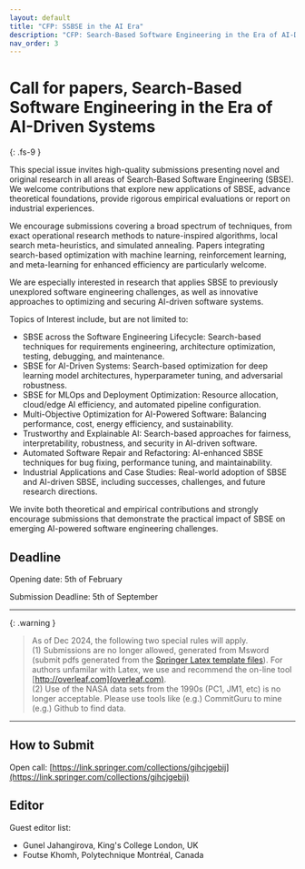 ```yaml
---
layout: default
title: "CFP: SSBSE in the AI Era"
description: "CFP: Search-Based Software Engineering in the Era of AI-Driven Systems"
nav_order: 3
---
```


# Call for papers, Search-Based Software Engineering in the Era of AI-Driven Systems
{: .fs-9 }

This special issue invites high-quality submissions presenting novel and original research in all areas of Search-Based Software Engineering (SBSE). We welcome contributions that explore new applications of SBSE, advance theoretical foundations, provide rigorous empirical evaluations or report on industrial experiences. 

We encourage submissions covering a broad spectrum of techniques, from exact operational research methods to nature-inspired algorithms, local search meta-heuristics, and simulated annealing. Papers integrating search-based optimization with machine learning, reinforcement learning, and meta-learning for enhanced efficiency are particularly welcome. 

We are especially interested in research that applies SBSE to previously unexplored software engineering challenges, as well as innovative approaches to optimizing and securing AI-driven software systems.

Topics of Interest include, but are not limited to:

-	SBSE across the Software Engineering Lifecycle: Search-based techniques for requirements engineering, architecture optimization, testing, debugging, and maintenance.
-	SBSE for AI-Driven Systems: Search-based optimization for deep learning model architectures, hyperparameter tuning, and adversarial robustness.
-	SBSE for MLOps and Deployment Optimization: Resource allocation, cloud/edge AI efficiency, and automated pipeline configuration.
-	Multi-Objective Optimization for AI-Powered Software: Balancing performance, cost, energy efficiency, and sustainability.
-	Trustworthy and Explainable AI: Search-based approaches for fairness, interpretability, robustness, and security in AI-driven software.
-	Automated Software Repair and Refactoring: AI-enhanced SBSE techniques for bug fixing, performance tuning, and maintainability.
-	Industrial Applications and Case Studies: Real-world adoption of SBSE and AI-driven SBSE, including successes, challenges, and future research directions.

We invite both theoretical and empirical contributions and strongly encourage submissions that demonstrate the practical impact of SBSE on emerging AI-powered software engineering challenges.

## Deadline

Opening date: 5th of February

Submission Deadline: 5th of September

---

{: .warning }  
> As of Dec 2024, the following two special rules will apply. <br>(1) Submissions are no longer allowed, generated from Msword (submit pdfs generated from the
[Springer Latex template files](https://resource-cms.springernature.com/springer-cms/rest/v1/content/18782940/data/v11)). For authors unfamilar with Latex, we use and recommend the on-line tool [http://overleaf.com](overleaf.com). <br>
(2) Use of the NASA data sets from the 1990s (PC1, JM1, etc) is no longer acceptable. Please use tools like (e.g.) CommitGuru to mine (e.g.) Github to find data.

---

## How to Submit

Open call: [https://link.springer.com/collections/gihcjgebij](https://link.springer.com/collections/gihcjgebij)

## Editor

Guest editor list: 
- Gunel Jahangirova, King's College London, UK
- Foutse Khomh, Polytechnique Montréal, Canada 

